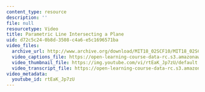 ```yaml
---
content_type: resource
description: ''
file: null
resourcetype: Video
title: Parametric Line Intersecting a Plane
uid: d72c5c24-0b8d-3508-c4a6-e5c1696571ba
video_files:
  archive_url: http://www.archive.org/download/MIT18_02SCF10/MIT18_02SCF10Rec_14_300k.mp4
  video_captions_file: https://open-learning-course-data-rc.s3.amazonaws.com/18-02sc-multivariable-calculus-fall-2010/169253a64f6655379e6c001e73896bd9_rtEaK_Jp7zU.vtt
  video_thumbnail_file: https://img.youtube.com/vi/rtEaK_Jp7zU/default.jpg
  video_transcript_file: https://open-learning-course-data-rc.s3.amazonaws.com/18-02sc-multivariable-calculus-fall-2010/4c8a3e3c716366392de24d399fe82032_rtEaK_Jp7zU.pdf
video_metadata:
  youtube_id: rtEaK_Jp7zU
---
```

